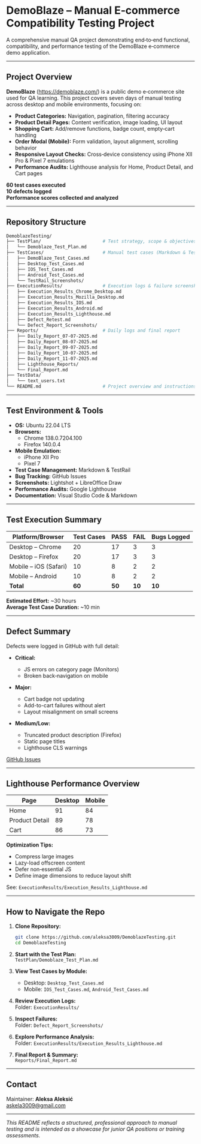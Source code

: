 # DemoBlaze – Manual E‑commerce Compatibility Testing Project

A comprehensive manual QA project demonstrating end‑to‑end functional, compatibility, and performance testing of the DemoBlaze e‑commerce demo application.

---

## Project Overview

**DemoBlaze** (https://demoblaze.com/) is a public demo e‑commerce site used for QA learning. This project covers seven days of manual testing across desktop and mobile environments, focusing on:

- **Product Categories:** Navigation, pagination, filtering accuracy  
- **Product Detail Pages:** Content verification, image loading, UI layout  
- **Shopping Cart:** Add/remove functions, badge count, empty‑cart handling  
- **Order Modal (Mobile):** Form validation, layout alignment, scrolling behavior  
- **Responsive Layout Checks:** Cross‑device consistency using iPhone XII Pro & Pixel 7 emulations  
- **Performance Audits:** Lighthouse analysis for Home, Product Detail, and Cart pages  

**60 test cases executed**  
**10 defects logged**  
**Performance scores collected and analyzed**

---

## Repository Structure

```bash
DemoblazeTesting/
├── TestPlan/                       # Test strategy, scope & objectives
│   └── Demoblaze_Test_Plan.md
├── TestCases/                      # Manual test cases (Markdown & TestRail screenshots)
│   ├── DemoBlaze_Test_Cases.md
│   ├── Desktop_Test_Cases.md
│   ├── IOS_Test_Cases.md
│   ├── Android_Test_Cases.md
│   └── TestRail_Screenshots/
├── ExecutionResults/               # Execution logs & failure screenshots
│   ├── Execution_Results_Chrome_Desktop.md
│   ├── Execution_Results_Mozilla_Desktop.md
│   ├── Execution_Results_IOS.md
│   ├── Execution_Results_Android.md
│   ├── Execution_Results_Lighthouse.md
│   ├── Defect_Retest.md
│   └── Defect_Report_Screenshots/
├── Reports/                        # Daily logs and final report
│   ├── Daily_Report_07-07-2025.md
│   ├── Daily_Report_08-07-2025.md
│   ├── Daily_Report_09-07-2025.md
│   ├── Daily_Report_10-07-2025.md
│   ├── Daily_Report_11-07-2025.md
│   ├── Lighthouse_Reports/
│   └── Final_Report.md
├── TestData/
│   └── text_users.txt
└── README.md                       # Project overview and instructions
```

---

## Test Environment & Tools

- **OS:** Ubuntu 22.04 LTS  
- **Browsers:**  
  - Chrome 138.0.7204.100  
  - Firefox 140.0.4  
- **Mobile Emulation:**  
  - iPhone XII Pro  
  - Pixel 7
- **Test Case Management:** Markdown & TestRail  
- **Bug Tracking:** GitHub Issues  
- **Screenshots:** Lightshot + LibreOffice Draw  
- **Performance Audits:** Google Lighthouse  
- **Documentation:** Visual Studio Code & Markdown

---

## Test Execution Summary

| Platform/Browser     | Test Cases | PASS   | FAIL   | Bugs Logged    |
|----------------------|------------|--------|--------|----------------|
| Desktop – Chrome     | 20         | 17     | 3      | 3              |
| Desktop – Firefox    | 20         | 17     | 3      | 3              |
| Mobile – iOS (Safari)| 10         | 8      | 2      | 2              |
| Mobile – Android     | 10         | 8      | 2      | 2              |
| **Total**            | **60**     | **50** | **10** | **10**         |

**Estimated Effort:** ~30 hours  
**Average Test Case Duration:** ~10 min  

---

## Defect Summary

Defects were logged in GitHub with full detail:

- **Critical:**  
  - JS errors on category page (Monitors)  
  - Broken back‑navigation on mobile  

- **Major:**  
  - Cart badge not updating  
  - Add-to-cart failures without alert  
  - Layout misalignment on small screens  

- **Medium/Low:**  
  - Truncated product description (Firefox)  
  - Static page titles  
  - Lighthouse CLS warnings  

[GitHub Issues](https://github.com/aleksa3009/DemoblazeTesting/issues)

---

## Lighthouse Performance Overview

| Page           | Desktop | Mobile |
|----------------|---------|--------|
| Home           | 91      | 84     |
| Product Detail | 89      | 78     |
| Cart           | 86      | 73     |

**Optimization Tips:**

- Compress large images  
- Lazy-load offscreen content  
- Defer non‑essential JS  
- Define image dimensions to reduce layout shift  

See: `ExecutionResults/Execution_Results_Lighthouse.md`

---

## How to Navigate the Repo

1. **Clone Repository:**
   ```bash
   git clone https://github.com/aleksa3009/DemoblazeTesting.git
   cd DemoblazeTesting
   ```

2. **Start with the Test Plan:**  
   `TestPlan/Demoblaze_Test_Plan.md`

3. **View Test Cases by Module:**  
   - Desktop: `Desktop_Test_Cases.md`  
   - Mobile: `IOS_Test_Cases.md`, `Android_Test_Cases.md`  

4. **Review Execution Logs:**  
   Folder: `ExecutionResults/`  

5. **Inspect Failures:**  
   Folder: `Defect_Report_Screenshots/`

6. **Explore Performance Analysis:**  
   Folder: `ExecutionResults/Execution_Results_Lighthouse.md`

7. **Final Report & Summary:**  
   `Reports/Final_Report.md`

---

## Contact

Maintainer: **Aleksa Aleksić**  
[askela3009@gmail.com](mailto:askela3009@gmail.com)

---

*This README reflects a structured, professional approach to manual testing and is intended as a showcase for junior QA positions or training assessments.*
